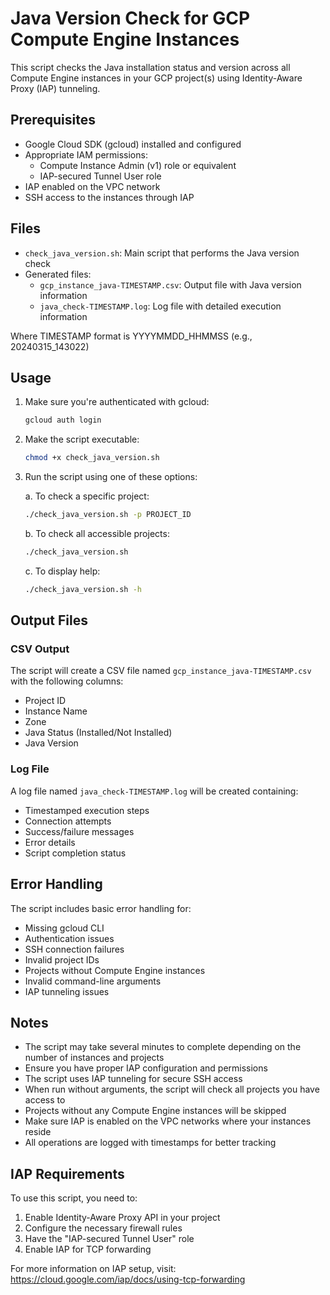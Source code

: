 # Java Version Check for GCP Compute Engine Instances

This script checks the Java installation status and version across all Compute Engine instances in your GCP project(s) using Identity-Aware Proxy (IAP) tunneling.

## Prerequisites

- Google Cloud SDK (gcloud) installed and configured
- Appropriate IAM permissions:
  - Compute Instance Admin (v1) role or equivalent
  - IAP-secured Tunnel User role
- IAP enabled on the VPC network
- SSH access to the instances through IAP

## Files

- `check_java_version.sh`: Main script that performs the Java version check
- Generated files:
  - `gcp_instance_java-TIMESTAMP.csv`: Output file with Java version information
  - `java_check-TIMESTAMP.log`: Log file with detailed execution information

Where TIMESTAMP format is YYYYMMDD_HHMMSS (e.g., 20240315_143022)

## Usage

1. Make sure you're authenticated with gcloud:
   ```bash
   gcloud auth login
   ```

2. Make the script executable:
   ```bash
   chmod +x check_java_version.sh
   ```

3. Run the script using one of these options:

   a. To check a specific project:
   ```bash
   ./check_java_version.sh -p PROJECT_ID
   ```

   b. To check all accessible projects:
   ```bash
   ./check_java_version.sh
   ```

   c. To display help:
   ```bash
   ./check_java_version.sh -h
   ```

## Output Files

### CSV Output
The script will create a CSV file named `gcp_instance_java-TIMESTAMP.csv` with the following columns:
- Project ID
- Instance Name
- Zone
- Java Status (Installed/Not Installed)
- Java Version

### Log File
A log file named `java_check-TIMESTAMP.log` will be created containing:
- Timestamped execution steps
- Connection attempts
- Success/failure messages
- Error details
- Script completion status

## Error Handling

The script includes basic error handling for:
- Missing gcloud CLI
- Authentication issues
- SSH connection failures
- Invalid project IDs
- Projects without Compute Engine instances
- Invalid command-line arguments
- IAP tunneling issues

## Notes

- The script may take several minutes to complete depending on the number of instances and projects
- Ensure you have proper IAP configuration and permissions
- The script uses IAP tunneling for secure SSH access
- When run without arguments, the script will check all projects you have access to
- Projects without any Compute Engine instances will be skipped
- Make sure IAP is enabled on the VPC networks where your instances reside
- All operations are logged with timestamps for better tracking

## IAP Requirements

To use this script, you need to:
1. Enable Identity-Aware Proxy API in your project
2. Configure the necessary firewall rules
3. Have the "IAP-secured Tunnel User" role
4. Enable IAP for TCP forwarding

For more information on IAP setup, visit:
https://cloud.google.com/iap/docs/using-tcp-forwarding 